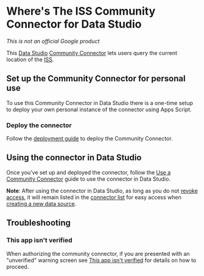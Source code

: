 # Where's The ISS Community Connector for Data Studio

*This is not an official Google product*

This [Data Studio] [Community Connector] lets users query the current location
of the [ISS].

## Set up the Community Connector for personal use

To use this Community Connector in Data Studio there is a one-time setup to
deploy your own personal instance of the connector using Apps Script.

### Deploy the connector

Follow the [deployment guide] to deploy the Community Connector.

## Using the connector in Data Studio

Once you've set up and deployed the connector, follow the
[Use a Community Connector] guide to use the connector in Data Studio.

**Note**: After using the connector in Data Studio, as long as you do not
[revoke access], it will remain listed in the [connector list] for easy access
when [creating a new data source].

## Troubleshooting

### This app isn't verified

When authorizing the community connector, if you are presented with an
"unverified" warning screen see [This app isn't verified] for details on how to
proceed.

[Data Studio]: https://datastudio.google.com
[Community Connector]: https://developers.google.com/datastudio/connector
[ISS]: https://www.nasa.gov/mission_pages/station/main/index.html
[deployment guide]: ../deploy.md
[Use a Community Connector]: https://developers.google.com/datastudio/connector/use
[revoke access]: https://support.google.com/datastudio/answer/9053467
[connector list]: https://datastudio.google.com/c/datasources/create
[creating a new data source]: https://support.google.com/datastudio/answer/6300774
[This app isn't verified]: ../verification.md
